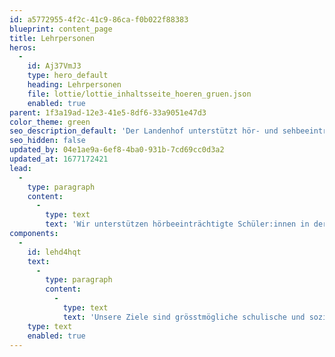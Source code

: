 ```yaml
---
id: a5772955-4f2c-41c9-86ca-f0b022f88383
blueprint: content_page
title: Lehrpersonen
heros:
  -
    id: Aj37VmJ3
    type: hero_default
    heading: Lehrpersonen
    file: lottie/lottie_inhaltsseite_hoeren_gruen.json
    enabled: true
parent: 1f3a19ad-12e3-41e5-8df6-33a9051e47d3
color_theme: green
seo_description_default: 'Der Landenhof unterstützt hör- und sehbeeinträchtigte Kinder & Jugendliche in ihrem selbstbestimmten Leben durch Förderung ihrer Fähigkeiten & Entwicklung'
seo_hidden: false
updated_by: 04e1ae9a-6ef8-4ba0-931b-7cd69cc0d3a2
updated_at: 1677172421
lead:
  -
    type: paragraph
    content:
      -
        type: text
        text: 'Wir unterstützen hörbeeinträchtigte Schüler:innen in der aargauischen Volksschule und während des Besuchs einer aargauischen Kantonsschule sowie Lernende während der erstmaligen beruflichen Ausbildung.'
components:
  -
    id: lehd4hqt
    text:
      -
        type: paragraph
        content:
          -
            type: text
            text: 'Unsere Ziele sind grösstmögliche schulische und soziale Teilhabe und bestmögliche Entfaltung des Potentials und der Persönlichkeit der hörbeeinträchtigten Kinder und Jugendlichen.'
    type: text
    enabled: true
---
```

